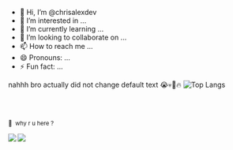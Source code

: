- 👋 Hi, I’m @chrisalexdev
- 👀 I’m interested in ...
- 🌱 I’m currently learning ...
- 💞️ I’m looking to collaborate on ...
- 📫 How to reach me ...
- 😄 Pronouns: ...
- ⚡ Fun fact: ...

<!---
chrisalexdev/chrisalexdev is a ✨ special ✨ repository because its `README.md` (this file) appears on your GitHub profile.
You can click the Preview link to take a look at your changes.
--->
nahhh bro actually did not change default text 😭💀🙏🔥
![Top Langs](https://github-readme-stats.vercel.app/api/top-langs/?username=anuraghazra&layout=compact)
<!-- <br> (<-- btw accessing chrisalex.sigma website requires the albatros network) -->
 <br><br>
<p><small>👀 &nbsp;why r u here ?</small></p>
<img align="left" src="https://profile-counter.glitch.me/chrisalexdev/count.svg" />
<!--- hidden real other counter --->

![](https://komarev.com/ghpvc/?username=chrisalexdev&label=great+visitors&style=pixel&color=84d6fe)
